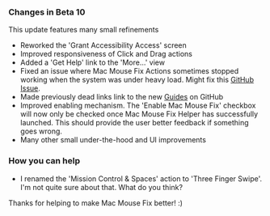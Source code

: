 ### Changes in Beta 10

This update features many small refinements

- Reworked the 'Grant Accessibility Access' screen
- Improved responsiveness of Click and Drag actions
- Added a 'Get Help' link to the 'More...' view
- Fixed an issue where Mac Mouse Fix Actions sometimes stopped working when the system was under heavy load. Might fix this [GitHub Issue](https://github.com/noah-nuebling/mac-mouse-fix/issues/111).
- Made previously dead links link to the new [Guides](https://github.com/noah-nuebling/mac-mouse-fix/discussions/categories/guides) on GitHub
- Improved enabling mechanism. The 'Enable Mac Mouse Fix' checkbox will now only be checked once Mac Mouse Fix Helper has successfully launched. This should provide the user better feedback if something goes wrong.
- Many other small under-the-hood and UI improvements

### How you can help
- I renamed the 'Mission Control & Spaces' action to 'Three Finger Swipe'. I'm not quite sure about that. What do you think?

Thanks for helping to make Mac Mouse Fix better! :)